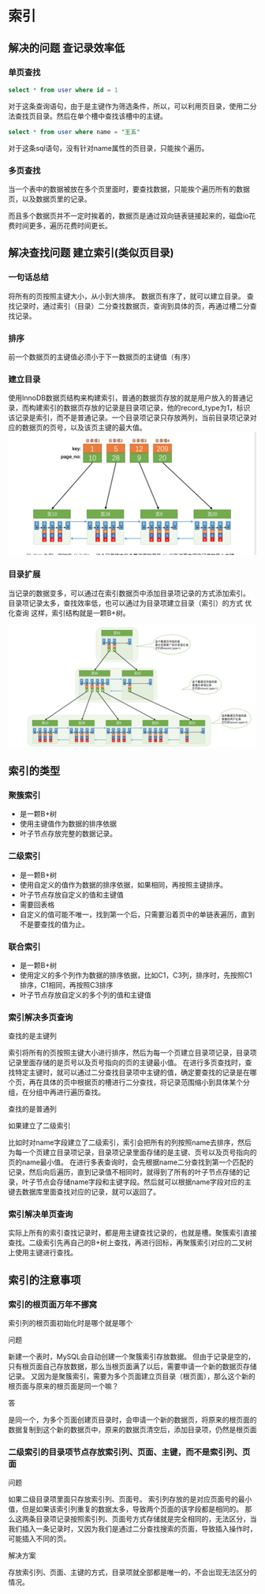 # 索引
## 解决的问题  查记录效率低
### 单页查找
```sql
select * from user where id = 1
```
对于这条查询语句，由于是主键作为筛选条件，所以，可以利用页目录，使用二分法查找页目录。然后在单个槽中查找该槽中的主键。

``` sql
select * from user where name = "王五"
```
对于这条sql语句，没有针对name属性的页目录，只能挨个遍历。

### 多页查找
当一个表中的数据被放在多个页里面时，要查找数据，只能挨个遍历所有的数据页，以及数据页里的记录。

而且多个数据页并不一定时挨着的，数据页是通过双向链表链接起来的，磁盘io花费时间更多，遍历花费时间更长。

## 解决查找问题  建立索引(类似页目录)

### 一句话总结
将所有的页按照主键大小，从小到大排序。
数据页有序了，就可以建立目录。
查找记录时，通过索引（目录）二分查找数据页，查询到具体的页，再通过槽二分查找记录。

### 排序
前一个数据页的主键值必须小于下一数据页的主键值（有序）

### 建立目录

使用InnoDB数据页结构来构建索引，普通的数据页存放的就是用户放入的普通记录，而构建索引的数据页存放的记录是目录项记录，他的record_type为1，标识该记录是索引，而不是普通记录。一个目录项记录只存放两列，当前目录项记录对应的数据页的页号，以及该页主键的最大值。
![](images/2022-06-21-17-08-00.png)


### 目录扩展
当记录的数据变多，可以通过在索引数据页中添加目录项记录的方式添加索引。
目录项记录太多，查找效率低，也可以通过为目录项建立目录（索引）的方式 优化查询
这样，索引结构就是一颗B+树。

![](images/2022-06-21-17-07-07.png)



## 索引的类型
### 聚簇索引
- 是一颗B+树
- 使用主键值作为数据的排序依据
- 叶子节点存放完整的数据记录。
### 二级索引
- 是一颗B+树
- 使用自定义的值作为数据的排序依据，如果相同，再按照主键排序。
- 叶子节点存放自定义的值和主键值
- 需要回表格
- 自定义的值可能不唯一，找到第一个后，只需要沿着页中的单链表遍历，直到不是要查找的值为止。


### 联合索引
- 是一颗B+树
- 使用定义的多个列作为数据的排序依据，比如C1，C3列，排序时，先按照C1排序，C1相同，再按照C3排序
- 叶子节点存放自定义的多个列的值和主键值

### 索引解决多页查询
查找的是主键列

索引将所有的页按照主键大小进行排序，然后为每一个页建立目录项记录，目录项记录里面存储的是页号以及页号指向的页的主键最小值。
在进行多页查找时，查找特定主键时，就可以通过二分查找目录项中主键的值，确定要查找的记录是在哪个页，再在具体的页中根据页的槽进行二分查找，将记录范围缩小到具体某个分组，在分组中再进行遍历查找。

查找的是普通列

如果建立了二级索引

比如时对name字段建立了二级索引，索引会把所有的列按照name去排序，然后为每一个页建立目录项记录，目录项记录里面存储的是主键、页号以及页号指向的页的name最小值。
在进行多表查询时，会先根据name二分查找到第一个匹配的记录，然后向后遍历，直到记录值不相同时，就得到了所有的叶子节点存储的记录，叶子节点会存储name字段和主键字段。然后就可以根据name字段对应的主键去数据库里面查找对应的记录，就可以返回了。

### 索引解决单页查询
实际上所有的索引查找记录时，都是用主键查找记录的，也就是槽。聚簇索引直接查找。二级索引先再自己的B+树上查找，再进行回标，再聚簇索引对应的二叉树上使用主键进行查找。



## 索引的注意事项
### 索引的根页面万年不挪窝
索引列的根页面初始化时是哪个就是哪个

问题

新建一个表时，MySQL会自动创建一个聚簇索引存放数据。
但由于记录是空的，只有根页面自己存放数据，那么当根页面满了以后，需要申请一个新的数据页存储记录。
又因为是聚簇索引，需要为多个页面建立页目录（根页面），那么这个新的根页面与原来的根页面是同一个嘛？

答

是同一个，为多个页面创建页目录时，会申请一个新的数据页，将原来的根页面的数据复制到这个新的数据页中，原来的数据页清空后，添加目录项，仍然是根页面

### 二级索引的目录项节点存放索引列、页面、主键，而不是索引列、页面
问题

如果二级目录项里面只存放索引列、页面号。
索引列存放的是对应页面号的最小值，但是如果该索引列重复的数据太多，导致两个页面的该字段都是相同的。
那么这两条目录项记录按照索引列、页面号方式存储就是完全相同的，无法区分，当我们插入一条记录时，又因为我们是通过二分查找搜索的页面，导致插入操作时，可能插入不同的页。

解决方案

存放索引列、页面、主键的方式，目录项就全部都是唯一的，不会出现无法区分的情况。



 
